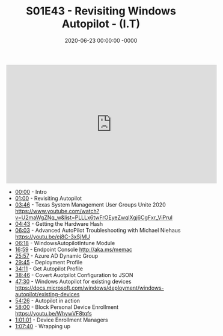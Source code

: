 ﻿---
layout: post
title: "S01E43 - Revisiting Windows Autopilot - (I.T)"
date: 2020-06-23 00:00:00 -0000
categories:
---

<iframe loading="lazy" width="560" height="315" src="https://www.youtube.com/embed/F409dff2eo4" title="YouTube video player" frameborder="0" allow="accelerometer; autoplay; clipboard-write; encrypted-media; gyroscope; picture-in-picture" allowfullscreen></iframe>

* [00:00](https://www.youtube.com/watch?v=F409dff2eo4&t=0s) - Intro
* [01:00](https://www.youtube.com/watch?v=F409dff2eo4&t=60s) - Revisiting Autopilot
* [03:46](https://www.youtube.com/watch?v=F409dff2eo4&t=226s) - Texas System Management User Groups Unite 2020
https://www.youtube.com/watch?v=U2maWgZNq_w&list=PLLLx6twFrOEyeZwqlXgj6CgFxr_ViPruI
* [04:43](https://www.youtube.com/watch?v=F409dff2eo4&t=283s) - Getting the Hardware Hash
* [06:03](https://www.youtube.com/watch?v=F409dff2eo4&t=363s) - Advanced AutoPilot Troubleshooting with Michael Niehaus
https://youtu.be/ej8C-3xSjMU
* [06:18](https://www.youtube.com/watch?v=F409dff2eo4&t=378s) - WindowsAutopilotIntune Module
* [16:59](https://www.youtube.com/watch?v=F409dff2eo4&t=1019s) - Endpoint Console
http://aka.ms/memac
* [25:57](https://www.youtube.com/watch?v=F409dff2eo4&t=1557s) - Azure AD Dynamic Group
* [29:45](https://www.youtube.com/watch?v=F409dff2eo4&t=1785s) - Deployment Profile
* [34:11](https://www.youtube.com/watch?v=F409dff2eo4&t=2051s) - Get Autopilot Profile
* [38:46](https://www.youtube.com/watch?v=F409dff2eo4&t=2326s) - Covert Auotpilot Configuration to JSON
* [47:30](https://www.youtube.com/watch?v=F409dff2eo4&t=2850s) - Windows Autopilot for existing devices
https://docs.microsoft.com/windows/deployment/windows-autopilot/existing-devices
* [54:26](https://www.youtube.com/watch?v=F409dff2eo4&t=3266s) - Autopilot in action
* [58:00](https://www.youtube.com/watch?v=F409dff2eo4&t=3480s) - Block Personal Device Enrollment
https://youtu.be/WhywVF8tqfs
* [1:01:01](https://www.youtube.com/watch?v=F409dff2eo4&t=121s) - Device Enrollment Managers
* [1:07:40](https://www.youtube.com/watch?v=F409dff2eo4&t=520s) - Wrapping up


